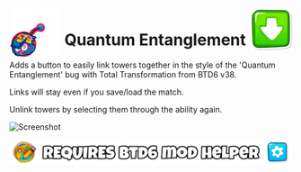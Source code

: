 <a href="https://github.com/doombubbles/quantum-entanglement/releases/latest/download/QuantumEntanglement.dll">
    <img align="left" alt="Icon" height="90" src="Icon.png">
    <img align="right" alt="Download" height="75" src="https://raw.githubusercontent.com/gurrenm3/BTD-Mod-Helper/master/BloonsTD6%20Mod%20Helper/Resources/DownloadBtn.png">
</a>

<h1 align="center">Quantum Entanglement</h1>

Adds a button to easily link towers together in the style of the 'Quantum Entanglement' bug with Total Transformation from BTD6 v38.

Links will stay even if you save/load the match.

Unlink towers by selecting them through the ability again.

![Screenshot](Screenshot.png)

[![Requires BTD6 Mod Helper](https://raw.githubusercontent.com/gurrenm3/BTD-Mod-Helper/master/banner.png)](https://github.com/gurrenm3/BTD-Mod-Helper#readme)
